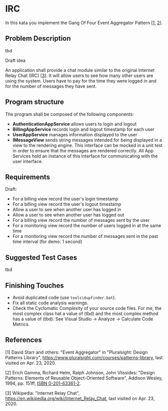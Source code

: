 # IRC

In this kata you implement the Gang Of Four Event Aggregator Pattern [[1](#ref-1), [2](#ref-2)].

## Problem Description

tbd

Draft idea

An application shall provide a chat module similar to the original Internet Relay Chat (IRC) [[3](#ref-3)]. It will allow users to see how many other users are using the system. Users have to pay for the time they were logged in and for the number of messages they have sent.

## Program structure

The program shall be composed of the following components:

- **AuthenticationAppService** allows users to login and logout
- **BillingAppService** records login and logout timestamp for each user
- **UserAppService** manages information displayed to the user
- **IMessageView** sends string messages intended for being displayed in a view to the rendering engine. This interface can be mocked in a unit test in order to ensure that the messages are rendered correctly. All App Services hold an instance of this interface for communicating with the user interface.

## Requirements


Draft:
- For a billing view record the user's login timestamp
- For a billing view record the user's logout timestamp
- Allow a user to see when another user has logged in
- Allow a user to see when another user has logged out
- For a billing view record the number of messages sent by the user
- For a monitoring view record the number of users logged in at the same time
- For a monitoring view record the number of messages sent in the past time interval (for demo: 1 second)

## Suggested Test Cases

tbd

## Finishing Touches

- Avoid duplicated code (use `tools\dupfinder.bat`).
- Fix all static code analysis warnings.
- Check the Cyclomatic Complexity of your source code files. For me, the most complex class hat a value of (tbd) and the most complex method has a value of (tbd). See Visual Studio -> Analyze -> Calculate Code Metrics.

## References

<a name="ref-1">[1]</a> David Starr and others: "Event Aggregator" in "Pluralsight: Design Patterns Library", https://www.pluralsight.com/courses/patterns-library, last visited on Apr. 23, 2020.

<a name="ref-2">[2]</a> Erich Gamma, Richard Helm, Ralph Johnson, John Vlissides: "Design Patterns: Elements of Reusable Object-Oriented Software", Addison Wesley, 1994, pp. 151ff, [ISBN 0-201-63361-2](https://en.wikipedia.org/wiki/Special:BookSources/0-201-63361-2).

<a name="ref-3">[3]</a> Wikipedia: "Internet Relay Chat", https://en.wikipedia.org/wiki/Internet_Relay_Chat, last visited on Apr. 23, 2020.